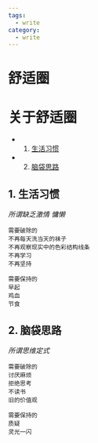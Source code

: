 ```yaml
---
tags:
  - write
category:
  - write
---
```

<h1>舒适圈</h1> 

# 关于舒适圈

* 1. [生活习惯](#first)
* 2. [脑袋思路](#second)


## 1. <a name='first'></a>生活习惯
*所谓缺乏激情*
*慵懒*

```
需要破除的
不再每天洗当天的袜子
不再观察现实中的色彩结构线条
不再学习
不再坚持

需要保持的
早起
鸡血
节食
```

## 2. <a name='second'></a>脑袋思路
*所谓思维定式*

```
需要破除的
讨厌麻烦
拒绝思考
不读书
旧的价值观

需要保持的
质疑
灵光一闪
```